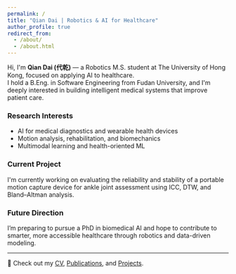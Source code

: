 ```yaml
---
permalink: /
title: "Qian Dai | Robotics & AI for Healthcare"
author_profile: true
redirect_from: 
  - /about/
  - /about.html
---
```

Hi, I'm **Qian Dai (代乾)** — a Robotics M.S. student at The University of Hong Kong, focused on applying AI to healthcare.  
I hold a B.Eng. in Software Engineering from Fudan University, and I'm deeply interested in building intelligent medical systems that improve patient care.

### Research Interests

- AI for medical diagnostics and wearable health devices  
- Motion analysis, rehabilitation, and biomechanics  
- Multimodal learning and health-oriented ML

### Current Project

I'm currently working on evaluating the reliability and stability of a portable motion capture device for ankle joint assessment using ICC, DTW, and Bland–Altman analysis.

### Future Direction

I’m preparing to pursue a PhD in biomedical AI and hope to contribute to smarter, more accessible healthcare through robotics and data-driven modeling.

---

📄 Check out my [CV](./cv), [Publications](./publications), and [Projects](./projects).